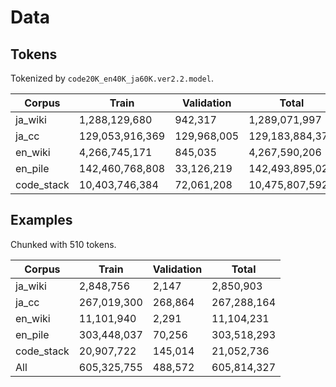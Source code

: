 # Data

## Tokens

Tokenized by `code20K_en40K_ja60K.ver2.2.model`.

| Corpus     | Train           | Validation  | Total           |
| ---------- | --------------- | ----------- | --------------- |
| ja_wiki    |   1,288,129,680 |     942,317 |   1,289,071,997 |
| ja_cc      | 129,053,916,369 | 129,968,005 | 129,183,884,374 |
| en_wiki    |   4,266,745,171 |     845,035 |   4,267,590,206 |
| en_pile    | 142,460,768,808 |  33,126,219 | 142,493,895,027 |
| code_stack |  10,403,746,384 |  72,061,208 |  10,475,807,592 |

## Examples

Chunked with 510 tokens.

| Corpus     | Train       | Validation | Total        |
| ---------- | ----------- | ---------- | ------------ |
| ja_wiki    |   2,848,756 |      2,147 |    2,850,903 |
| ja_cc      | 267,019,300 |    268,864 |  267,288,164 |
| en_wiki    |  11,101,940 |      2,291 |   11,104,231 |
| en_pile    | 303,448,037 |     70,256 |  303,518,293 |
| code_stack |  20,907,722 |    145,014 |   21,052,736 |
| All        | 605,325,755 |    488,572 |  605,814,327 |
